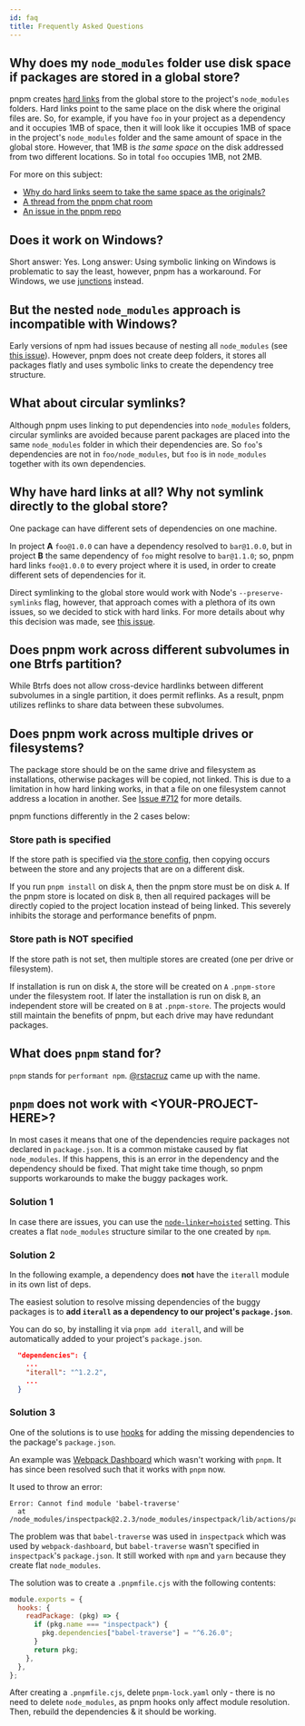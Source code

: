 ```yaml
---
id: faq
title: Frequently Asked Questions
---
```


## Why does my `node_modules` folder use disk space if packages are stored in a global store?

pnpm creates [hard links] from the global store to the project's `node_modules`
folders. Hard links point to the same place on the disk where the original
files are. So, for example, if you have `foo` in your project as a dependency
and it occupies 1MB of space, then it will look like it occupies 1MB of space in
the project's `node_modules` folder and the same amount of space in the global
store. However, that 1MB is _the same space_ on the disk addressed from two
different locations. So in total `foo` occupies 1MB, not 2MB.

[hard links]: https://en.wikipedia.org/wiki/Hard_link

For more on this subject:

- [Why do hard links seem to take the same space as the originals?](https://unix.stackexchange.com/questions/88423/why-do-hard-links-seem-to-take-the-same-space-as-the-originals)
- [A thread from the pnpm chat room](https://gist.github.com/zkochan/106cfef49f8476b753a9cbbf9c65aff1)
- [An issue in the pnpm repo](https://github.com/pnpm/pnpm/issues/794)

## Does it work on Windows?

Short answer: Yes.
Long answer: Using symbolic linking on Windows is problematic to say the least,
however, pnpm has a workaround. For Windows, we use [junctions] instead.

[junctions]: https://docs.microsoft.com/en-us/windows/win32/fileio/hard-links-and-junctions

## But the nested `node_modules` approach is incompatible with Windows?

Early versions of npm had issues because of nesting all `node_modules` (see
[this issue]). However, pnpm does not create deep folders, it stores all packages
flatly and uses symbolic links to create the dependency tree structure.

[this issue]: https://github.com/nodejs/node-v0.x-archive/issues/6960

## What about circular symlinks?

Although pnpm uses linking to put dependencies into `node_modules` folders,
circular symlinks are avoided because parent packages are placed into the same
`node_modules` folder in which their dependencies are. So `foo`'s dependencies
are not in `foo/node_modules`, but `foo` is in `node_modules` together with its
own dependencies.

## Why have hard links at all? Why not symlink directly to the global store?

One package can have different sets of dependencies on one machine.

In project **A** `foo@1.0.0` can have a dependency resolved to `bar@1.0.0`, but
in project **B** the same dependency of `foo` might resolve to `bar@1.1.0`; so,
pnpm hard links `foo@1.0.0` to every project where it is used, in order to
create different sets of dependencies for it.

Direct symlinking to the global store would work with Node's
`--preserve-symlinks` flag, however, that approach comes with a plethora of its
own issues, so we decided to stick with hard links. For more details about why
this decision was made, see [this issue][eps-issue].

[eps-issue]: https://github.com/nodejs/node-eps/issues/46

## Does pnpm work across different subvolumes in one Btrfs partition?

While Btrfs does not allow cross-device hardlinks between different subvolumes in a single partition, it does permit reflinks. As a result, pnpm utilizes reflinks to share data between these subvolumes.

## Does pnpm work across multiple drives or filesystems?

The package store should be on the same drive and filesystem as installations,
otherwise packages will be copied, not linked. This is due to a limitation in
how hard linking works, in that a file on one filesystem cannot address a
location in another. See [Issue #712] for more details.

pnpm functions differently in the 2 cases below:

[Issue #712]: https://github.com/pnpm/pnpm/issues/712

### Store path is specified

If the store path is specified via [the store config](configuring.md), then copying
occurs between the store and any projects that are on a different disk.

If you run `pnpm install` on disk `A`, then the pnpm store must be on disk `A`.
If the pnpm store is located on disk `B`, then all required packages will be
directly copied to the project location instead of being linked. This severely
inhibits the storage and performance benefits of pnpm.

### Store path is NOT specified

If the store path is not set, then multiple stores are created (one per drive or
filesystem).

If installation is run on disk `A`, the store will be created on `A`
`.pnpm-store` under the filesystem root. If later the installation is run on
disk `B`, an independent store will be created on `B` at `.pnpm-store`. The
projects would still maintain the benefits of pnpm, but each drive may have
redundant packages.

## What does `pnpm` stand for?

`pnpm` stands for `performant npm`.
[@rstacruz](https://github.com/rstacruz/) came up with the name.

## `pnpm` does not work with \<YOUR-PROJECT-HERE>?

In most cases it means that one of the dependencies require packages not
declared in `package.json`. It is a common mistake caused by flat
`node_modules`. If this happens, this is an error in the dependency and the
dependency should be fixed. That might take time though, so pnpm supports
workarounds to make the buggy packages work.

### Solution 1

In case there are issues, you can use the [`node-linker=hoisted`] setting.
This creates a flat `node_modules` structure similar to the one created by `npm`.

[`node-linker=hoisted`]: npmrc#node-linker

### Solution 2

In the following example, a dependency does **not** have the `iterall` module in
its own list of deps.

The easiest solution to resolve missing dependencies of the buggy packages is to
**add `iterall` as a dependency to our project's `package.json`**.

You can do so, by installing it via `pnpm add iterall`, and will be
automatically added to your project's `package.json`.

```json
  "dependencies": {
    ...
    "iterall": "^1.2.2",
    ...
  }
```

### Solution 3

One of the solutions is to use [hooks](pnpmfile.md#hooks) for adding the missing
dependencies to the package's `package.json`.

An example was [Webpack Dashboard] which wasn't working with `pnpm`. It has
since been resolved such that it works with `pnpm` now.

It used to throw an error:

```console
Error: Cannot find module 'babel-traverse'
  at /node_modules/inspectpack@2.2.3/node_modules/inspectpack/lib/actions/parse
```

The problem was that `babel-traverse` was used in `inspectpack` which
was used by `webpack-dashboard`, but `babel-traverse` wasn't specified in
`inspectpack`'s `package.json`. It still worked with `npm` and `yarn` because
they create flat `node_modules`.

The solution was to create a `.pnpmfile.cjs` with the following contents:

```js
module.exports = {
  hooks: {
    readPackage: (pkg) => {
      if (pkg.name === "inspectpack") {
        pkg.dependencies["babel-traverse"] = "^6.26.0";
      }
      return pkg;
    },
  },
};
```

After creating a `.pnpmfile.cjs`, delete `pnpm-lock.yaml` only - there is no need
to delete `node_modules`, as pnpm hooks only affect module resolution. Then,
rebuild the dependencies & it should be working.

[Webpack Dashboard]: https://github.com/pnpm/pnpm/issues/1043
